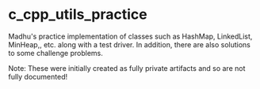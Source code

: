 # c_cpp_utils_practice

Madhu's practice implementation of classes such as HashMap, LinkedList, MinHeap,, etc. along with a test driver. In addition, there are also solutions to some challenge problems.

Note: These were initially created as fully private artifacts and so are not fully documented!
